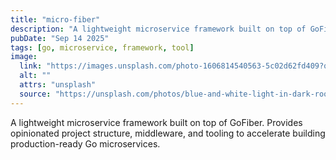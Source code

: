 ```yaml
---
title: "micro-fiber"
description: "A lightweight microservice framework built on top of GoFiber. Provides opinionated project structure, middleware, and tooling to accelerate building production-ready Go microservices."
pubDate: "Sep 14 2025"
tags: [go, microservice, framework, tool]
image:
  link: "https://images.unsplash.com/photo-1606814540563-5c02d62fd409?q=80&w=1512&auto=format"
  alt: ""
  attrs: "unsplash"
  source: "https://unsplash.com/photos/blue-and-white-light-in-dark-room-INNsF0Zz_kQ"
---
```


A lightweight microservice framework built on top of GoFiber. Provides opinionated project structure, middleware, and tooling to accelerate building production-ready Go microservices.
